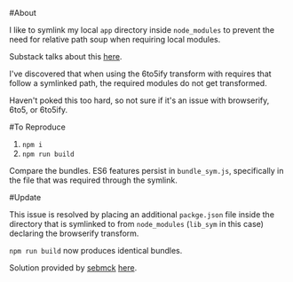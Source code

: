 #About

I like to symlink my local `app` directory inside `node_modules` to prevent the need for relative path soup when requiring local modules.

Substack talks about this [here](https://github.com/substack/browserify-handbook#organizing-modules).

I've discovered that when using the 6to5ify transform with requires that follow a symlinked path, the required modules do not get transformed.

Haven't poked this too hard, so not sure if it's an issue with browserify, 6to5, or 6to5ify.

#To Reproduce

1. `npm i`
2. `npm run build`

Compare the bundles. ES6 features persist in `bundle_sym.js`, specifically in the file that was required through the symlink.

#Update

This issue is resolved by placing an additional `packge.json` file inside the directory that is symlinked to from `node_modules` (`lib_sym` in this case) declaring the browserify transform.

`npm run build` now produces identical bundles.

Solution provided by [sebmck](https://github.com/sebmck) [here](https://github.com/6to5/6to5ify/issues/38).
